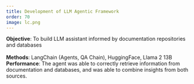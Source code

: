 ```yaml
---
title: Development of LLM Agentic Framework
order: 70
image: lc.png
---
```


**Objective**: To build LLM assistant informed by documentation repositories and databases \
\
**Methods**: LangChain (Agents, QA Chain), HuggingFace, Llama 2 13B \
**Performance**: The agent was able to correctly retrieve information from documentation and databases, and was able to combine insights from both sources.
